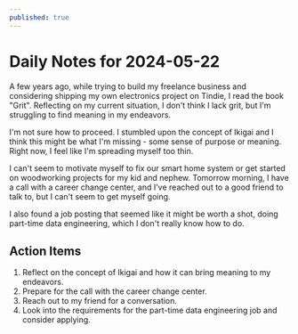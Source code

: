```yaml
---
published: true
---
```

# Daily Notes for 2024-05-22

A few years ago, while trying to build my freelance business and considering shipping my own electronics project on Tindie, I read the book "Grit". Reflecting on my current situation, I don't think I lack grit, but I'm struggling to find meaning in my endeavors.

I'm not sure how to proceed. I stumbled upon the concept of Ikigai and I think this might be what I'm missing - some sense of purpose or meaning. Right now, I feel like I'm spreading myself too thin.

I can't seem to motivate myself to fix our smart home system or get started on woodworking projects for my kid and nephew. Tomorrow morning, I have a call with a career change center, and I've reached out to a good friend to talk to, but I can't seem to get myself going.

I also found a job posting that seemed like it might be worth a shot, doing part-time data engineering, which I don't really know how to do.

## Action Items
1. Reflect on the concept of Ikigai and how it can bring meaning to my endeavors.
2. Prepare for the call with the career change center.
3. Reach out to my friend for a conversation.
4. Look into the requirements for the part-time data engineering job and consider applying.

